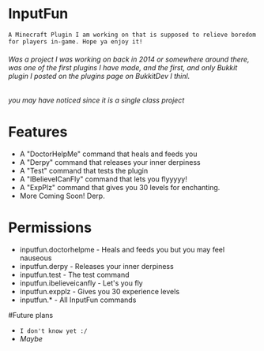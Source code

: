 # InputFun
```
A Minecraft Plugin I am working on that is supposed to relieve boredom for players in-game. Hope ya enjoy it!
```

###### *Was* a project I was working on back in 2014 or somewhere around there, was one of the first plugins I have made, and the first, and only Bukkit plugin I posted on the plugins page on BukkitDev I thinl.

*you may have noticed since it is a single class project*

# Features

- A "DoctorHelpMe" command that heals and feeds you
- A "Derpy" command that releases your inner derpiness
- A "Test" command that tests the plugin
- A "IBelieveICanFly" command that lets you flyyyyy!
- A "ExpPlz" command that gives you 30 levels for enchanting.
- More Coming Soon! Derp.

# Permissions

- inputfun.doctorhelpme - Heals and feeds you but you may feel nauseous
- inputfun.derpy - Releases your inner derpiness
- inputfun.test - The test command
- inputfun.ibelieveicanfly - Let's you fly
- inputfun.expplz - Gives you 30 experience levels
- inputfun.* - All InputFun commands

#Future plans

- ```I don't know yet :/```
- *Maybe*
